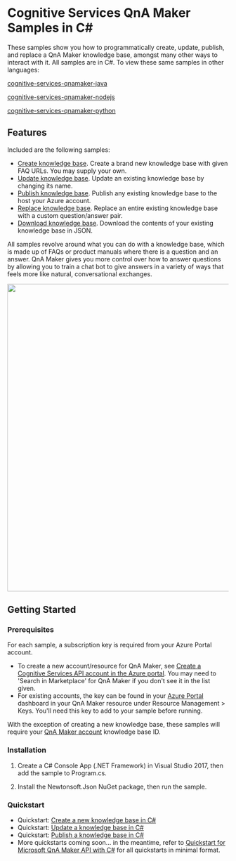 # Cognitive Services QnA Maker Samples in C#

These samples show you how to programmatically create, update, publish, and replace a QnA Maker knowledge base, amongst many other ways to interact with it. All samples are in C#. To view these same samples in other languages:

[cognitive-services-qnamaker-java](https://github.com/Azure-Samples/cognitive-services-qnamaker-java)

[cognitive-services-qnamaker-nodejs](https://github.com/Azure-Samples/cognitive-services-qnamaker-nodejs)

[cognitive-services-qnamaker-python](https://github.com/Azure-Samples/cognitive-services-qnamaker-python)


## Features

Included are the following samples:

* [Create knowledge base](https://github.com/Azure-Samples/cognitive-services-qnamaker-python/blob/master/create-new-knowledge-base.cs). Create a brand new knowledge base with given FAQ URLs. You may supply your own.
* [Update knowledge base](https://github.com/Azure-Samples/cognitive-services-qnamaker-python/blob/master/update-knowledge-base.cs). Update an existing knowledge base by changing its name.
* [Publish knowledge base](https://github.com/Azure-Samples/cognitive-services-qnamaker-python/blob/master/publish-knowledge-base.cs). Publish any existing knowledge base to the host your Azure account.
* [Replace knowledge base](https://github.com/Azure-Samples/cognitive-services-qnamaker-python/blob/master/replace-knowledge-base.cs). Replace an entire existing knowledge base with a custom question/answer pair.
* [Download knowledge base](https://github.com/Azure-Samples/cognitive-services-qnamaker-python/blob/master/download-knowledge-base.cs). Download the contents of your existing knowledge base in JSON.

All samples revolve around what you can do with a knowledge base, which is made up of FAQs or product manuals where there is a question and an answer. QnA Maker gives you more control over how to answer questions by allowing you to train a chat bot to give answers in a variety of ways that feels more like natural, conversational exchanges.

<img src="https://docs.microsoft.com/en-us/azure/cognitive-services/qnamaker/media/botFrameworkArch.png" width="700">

## Getting Started

### Prerequisites

For each sample, a subscription key is required from your Azure Portal account. 
* To create a new account/resource for QnA Maker, see [Create a Cognitive Services API account in the Azure portal](https://docs.microsoft.com/en-us/azure/cognitive-services/cognitive-services-apis-create-account). You may need to 'Search in Marketplace' for QnA Maker if you don't see it in the list given.  
* For existing accounts, the key can be found in your [Azure Portal](https://ms.portal.azure.com/) dashboard in your QnA Maker resource under Resource Management > Keys. You'll need this key to add to your sample before running.

With the exception of creating a new knowledge base, these samples will require your [QnA Maker account](https://www.qnamaker.ai/Home/MyServices) knowledge base ID. 

### Installation

1. Create a C# Console App (.NET Framework) in Visual Studio 2017, then add the sample to Program.cs.

1. Install the Newtonsoft.Json NuGet package, then run the sample.

### Quickstart

* Quickstart: [Create a new knowledge base in C#](https://docs.microsoft.com/en-us/azure/cognitive-services/qnamaker/quickstarts/create-new-kb-csharp)
* Quickstart: [Update a knowledge base in C#](https://docs.microsoft.com/en-us/azure/cognitive-services/qnamaker/quickstarts/update-kb-csharp)
* Quickstart: [Publish a knowledge base in C#](https://docs.microsoft.com/en-us/azure/cognitive-services/qnamaker/quickstarts/publish-kb-csharp)
* More quickstarts coming soon... in the meantime, refer to [Quickstart for Microsoft QnA Maker API with C#](https://docs.microsoft.com/en-us/azure/cognitive-services/qnamaker/quickstarts/csharp) for all quickstarts in minimal format.
